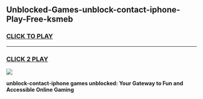 
## Unblocked-Games-unblock-contact-iphone-Play-Free-ksmeb
<h3>
<a href="https://premium76.site?title=unblock-contact-iphone&ref=18A1">CLICK TO PLAY</a></h3>
<hr>

<h3>
<a href="https://premium76.site?title=unblock-contact-iphone&ref=18A1">CLICK 2 PLAY</a>
  
</h3>

<a href="https://premium76.site?title=unblock-contact-iphone&ref=18A1"><img src="https://clearcache.store/games.png"></a>


**unblock-contact-iphone games unblocked: Your Gateway to Fun and Accessible Online Gaming**
